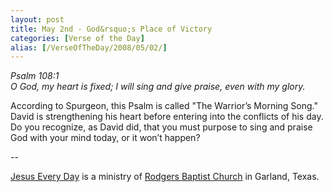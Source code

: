 ```yaml
---
layout: post
title: May 2nd - God&rsquo;s Place of Victory
categories: [Verse of the Day]
alias: [/VerseOfTheDay/2008/05/02/]
---
```


_Psalm 108:1  
O God, my heart is fixed; I will sing and give praise, even with my
glory._

According to Spurgeon, this Psalm is called "The Warrior&rsquo;s
Morning Song." David is strengthening his heart before entering into
the conflicts of his day. Do you recognize, as David did, that you
must purpose to sing and praise God with your mind today, or it
won&rsquo;t happen?

 --

<a href=http://jesuseveryday.net>Jesus Every Day</a> is a ministry of <a href=http://rodgersbaptist.net>Rodgers Baptist Church</a> in Garland, Texas.
